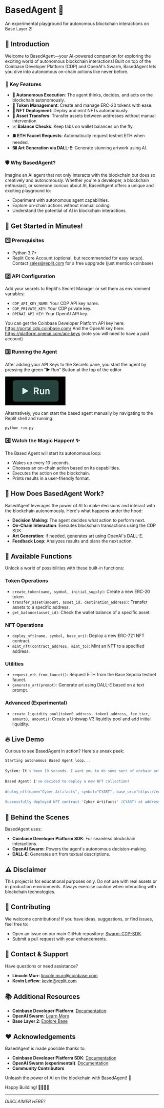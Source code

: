 # BasedAgent 🚀

An experimental playground for autonomous blockchain interactions on Base Layer 2!

## 🎉 Introduction

Welcome to BasedAgent—your AI-powered companion for exploring the exciting world of autonomous blockchain interactions! Built on top of the Coinbase Developer Platform (CDP) and OpenAI's Swarm, BasedAgent lets you dive into autonomous on-chain actions like never before.

### 🌟 Key Features

- **🤖 Autonomous Execution**: The agent thinks, decides, and acts on the blockchain autonomously.
- **🤑 Token Management**: Create and manage ERC-20 tokens with ease.
- **🌟 NFT Deployment**: Deploy and mint NFTs autonomously.
- **💸 Asset Transfers**: Transfer assets between addresses without manual intervention.
- **📈 Balance Checks**: Keep tabs on wallet balances on the fly.
- **⛽ ETH Faucet Requests**: Automatically request testnet ETH when needed.
- **🖼️ Art Generation via DALL-E**: Generate stunning artwork using AI.

### 🛡️ Why BasedAgent?

Imagine an AI agent that not only interacts with the blockchain but does so creatively and autonomously. Whether you're a developer, a blockchain enthusiast, or someone curious about AI, BasedAgent offers a unique and exciting playground to:

- Experiment with autonomous agent capabilities.
- Explore on-chain actions without manual coding.
- Understand the potential of AI in blockchain interactions.

## 🚀 Get Started in Minutes!

### 1️⃣ Prerequisites
- Python 3.7+
- Replit Core Account (optional, but recommended for easy setup).  Contact sales@replit.com for a free uppgrade (just mention coinbase)

### 2️⃣ API Configuration
Add your secrets to Replit's Secret Manager or set them as environment variables:
- `CDP_API_KEY_NAME`: Your CDP API key name.
- `CDP_PRIVATE_KEY`: Your CDP private key.
- `OPENAI_API_KEY`: Your OpenAI API key.

You can get the Coinbase Developer Platform API key here: https://portal.cdp.coinbase.com/
And the OpenAI key here: https://platform.openai.com/api-keys (note you will need to have a paid account)

### 3️⃣ Running the Agent

After adding your API Keys to the Secrets pane, you start the agent by pressing the green "▶ Run" Button at the top of the editor

![image](image.png)

Alternatively, you can start the based agent manually by navigating to the Replit shell and running:

```bash
python run.py
```

### 4️⃣ Watch the Magic Happen! ✨

The Based Agent will start its autonomous loop:

- Wakes up every 10 seconds.
- Chooses an on-chain action based on its capabilities.
- Executes the action on the blockchain.
- Prints results in a user-friendly format.

## 🤔 How Does BasedAgent Work?

BasedAgent leverages the power of AI to make decisions and interact with the blockchain autonomously. Here's what happens under the hood:

- **Decision Making**: The agent decides what action to perform next.
- **On-Chain Interaction**: Executes blockchain transactions using the CDP SDK.
- **Art Generation**: If needed, generates art using OpenAI's DALL-E.
- **Feedback Loop**: Analyzes results and plans the next action.

## 🔧 Available Functions

Unlock a world of possibilities with these built-in functions:

### Token Operations

- `create_token(name, symbol, initial_supply)`: Create a new ERC-20 token.
- `transfer_asset(amount, asset_id, destination_address)`: Transfer assets to a specific address.
- `get_balance(asset_id)`: Check the wallet balance of a specific asset.

### NFT Operations

- `deploy_nft(name, symbol, base_uri)`: Deploy a new ERC-721 NFT contract.
- `mint_nft(contract_address, mint_to)`: Mint an NFT to a specified address.

### Utilities

- `request_eth_from_faucet()`: Request ETH from the Base Sepolia testnet faucet.
- `generate_art(prompt)`: Generate art using DALL-E based on a text prompt.

### Advanced (Experimental)

- `create_liquidity_pool(token0_address, token1_address, fee_tier, amount0, amount1)`: Create a Uniswap V3 liquidity pool and add initial liquidity.

## 🔥 Live Demo

Curious to see BasedAgent in action? Here's a sneak peek:

```bash
Starting autonomous Based Agent loop...

System: It's been 10 seconds. I want you to do some sort of onchain action based on my capabilities. Let's get crazy and creative!

Based Agent: I've decided to deploy a new NFT collection!

deploy_nft(name="Cyber Artifacts", symbol="CYART", base_uri="https://example.com/metadata/")

Successfully deployed NFT contract 'Cyber Artifacts' (CYART) at address 0xABC123... with base URI: https://example.com/metadata/
```

## 🤖 Behind the Scenes

BasedAgent uses:

- **Coinbase Developer Platform SDK**: For seamless blockchain interactions.
- **OpenAI Swarm**: Powers the agent's autonomous decision-making.
- **DALL-E**: Generates art from textual descriptions.

## ⚠️ Disclaimer

This project is for educational purposes only. Do not use with real assets or in production environments. Always exercise caution when interacting with blockchain technologies.

## 🙌 Contributing

We welcome contributions! If you have ideas, suggestions, or find issues, feel free to:

- Open an issue on our main GitHub repository: [Swarm-CDP-SDK](https://github.com/murrlincoln/Swarm-CDP-SDK).
- Submit a pull request with your enhancements.

## 🤞 Contact & Support

Have questions or need assistance?

- **Lincoln Murr**: [lincoln.murr@coinbase.com](mailto:lincoln.murr@coinbase.com)
- **Kevin Leffew**: [kevin@replit.com](mailto:kevin@replit.com)

## 📚 Additional Resources

- **Coinbase Developer Platform**: [Documentation](https://developers.coinbase.com)
- **OpenAI Swarm**: [Learn More](https://www.openai.com)
- **Base Layer 2**: [Explore Base](https://base.org)

## ❤️ Acknowledgements

BasedAgent is made possible thanks to:

- **Coinbase Developer Platform SDK**: [Documentation](https://docs.cdp.coinbase.com/cdp-apis/docs/welcome)
- **OpenAI Swarm (experimental)**: [Documentation](https://github.com/openai/swarm)
- **Community Contributors**

Unleash the power of AI on the blockchain with BasedAgent! 🚀

Happy Building! 👩‍💻👨‍💻

---

*DISCLAIMER HERE?*

